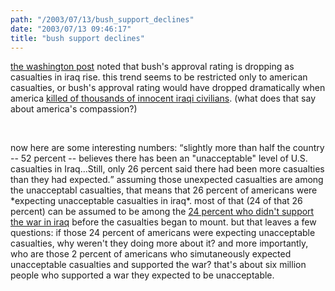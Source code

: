 ```yaml
---
path: "/2003/07/13/bush_support_declines" 
date: "2003/07/13 09:46:17" 
title: "bush support declines" 
---
```

<p><a href="http://www.washingtonpost.com/wp-dyn/articles/A45480-2003Jul11.html?nav=hptop_tb">the washington post</a> noted that bush's approval rating is dropping as casualties in iraq rise. this trend seems to be restricted only to american casualties, or bush's approval rating would have dropped dramatically when america <a href="">killed of thousands of innocent iraqi civilians</a>. (what does that say about america's compassion?)</p><br><p>now here are some interesting numbers: <q>slightly more than half the country -- 52 percent -- believes there has been an "unacceptable" level of U.S. casualties in Iraq...Still, only 26 percent said there had been more casualties than they had expected.</q> assuming those unexpected casualties are among the unacceptabl casualties, that means that 26 percent of americans were *expecting unacceptable casualties in iraq*. most of that (24 of that 26 percent) can be assumed to be among the <a href="http://www.cbsnews.com/stories/2003/03/23/opinion/polls/main545568.shtml">24 percent who didn't support the war in iraq</a> before the casualties began to mount. but that leaves a few questions: if those 24 percent of americans were expecting unacceptable casualties, why weren't they doing more about it? and more importantly, who are those 2 percent of americans who simutaneously expected unacceptable casualties and supported the war? that's about six million people who supported a war they expected to be unacceptable.</p>